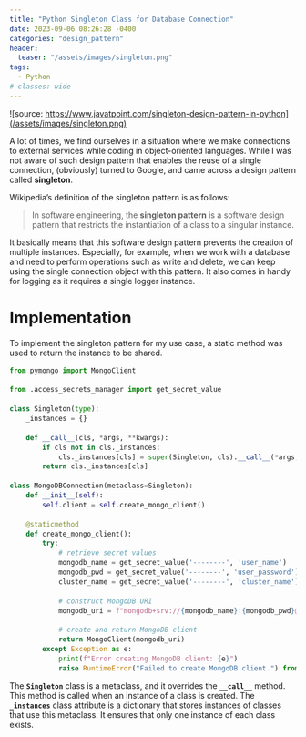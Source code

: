 ```yaml
---
title: "Python Singleton Class for Database Connection"
date: 2023-09-06 08:26:28 -0400
categories: "design_pattern"
header:
  teaser: "/assets/images/singleton.png"
tags:
  - Python
# classes: wide
---
```

![source: https://www.javatpoint.com/singleton-design-pattern-in-python](/assets/images/singleton.png)

A lot of times, we find ourselves in a situation where we make connections to external services while coding in object-oriented languages. While I was not aware of such design pattern that enables the reuse of a single connection, (obviously) turned to Google, and came across a design pattern called **singleton**. 

Wikipedia’s definition of the singleton pattern is as follows:

> In software engineering, the **singleton pattern** is a software design pattern that restricts the instantiation of a class to a singular instance.
> 

It basically means that this software design pattern prevents the creation of multiple instances. Especially, for example, when we work with a database and need to perform operations such as write and delete, we can keep using the single connection object with this pattern. It also comes in handy for logging as it requires a single logger instance. 

# Implementation

To implement the singleton pattern for my use case, a static method was used to return the instance to be shared. 

```python
from pymongo import MongoClient

from .access_secrets_manager import get_secret_value

class Singleton(type):
    _instances = {}

    def __call__(cls, *args, **kwargs):
        if cls not in cls._instances:
            cls._instances[cls] = super(Singleton, cls).__call__(*args, **kwargs)
        return cls._instances[cls]

class MongoDBConnection(metaclass=Singleton):
    def __init__(self):
        self.client = self.create_mongo_client()

    @staticmethod
    def create_mongo_client():
        try:
            # retrieve secret values
            mongodb_name = get_secret_value('--------', 'user_name')
            mongodb_pwd = get_secret_value('--------', 'user_password')
            cluster_name = get_secret_value('--------', 'cluster_name')

            # construct MongoDB URI 
            mongodb_uri = f"mongodb+srv://{mongodb_name}:{mongodb_pwd}@{cluster_name}.fpxkpcs.mongodb.net/"

            # create and return MongoDB client
            return MongoClient(mongodb_uri)
        except Exception as e:
            print(f"Error creating MongoDB client: {e}")
            raise RuntimeError("Failed to create MongoDB client.") from e
```

The **`Singleton`** class is a metaclass, and it overrides the **`__call__`** method. This method is called when an instance of a class is created. The **`_instances`** class attribute is a dictionary that stores instances of classes that use this metaclass. It ensures that only one instance of each class exists.